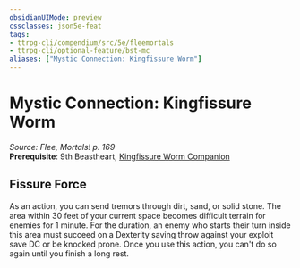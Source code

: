 ```yaml
---
obsidianUIMode: preview
cssclasses: json5e-feat
tags:
- ttrpg-cli/compendium/src/5e/fleemortals
- ttrpg-cli/optional-feature/bst-mc
aliases: ["Mystic Connection: Kingfissure Worm"]
---
```

# Mystic Connection: Kingfissure Worm
*Source: Flee, Mortals! p. 169*  
**Prerequisite**: 9th Beastheart, [Kingfissure Worm Companion](Misc%20Files/CLI/compendium/bestiary/monstrosity/kingfissure-worm-companion-fleemortals.md)
## Fissure Force

As an action, you can send tremors through dirt, sand, or solid stone. The area within 30 feet of your current space becomes difficult terrain for enemies for 1 minute. For the duration, an enemy who starts their turn inside this area must succeed on a Dexterity saving throw against your exploit save DC or be knocked prone. Once you use this action, you can't do so again until you finish a long rest.